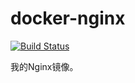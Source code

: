 # docker-nginx
[![Build Status](https://drone.storezhang.imyserver.com:20443/api/badges/storezhang/docker-nginx/status.svg)](https://drone.storezhang.imyserver.com:20443/storezhang/docker-nginx)

我的Nginx镜像。

